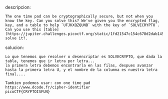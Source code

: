 descripcion:

	The one time pad can be cryptographically secure, but not when you know the key. Can you solve this? We've given you the encrypted flag, key, and a table to help `UFJKXQZQUNB` with the key of `SOLVECRYPTO`. Can you use this [table](https://jupiter.challenges.picoctf.org/static/1fd21547c154c678d2dab145c29f1d79/table.txt) to solve it?.

solucion:

	Lo que tenemos que resolver o desencriptar es SOLVECRYPTO, que dada la tabla, tenemos que ir letra por letra...
	la primera letra debemos encontrarla en las filas, despues avanzar hasta la primera letra U, y el nombre de la columna es nuestra letra final....

	Tambien podemos usar: con one time pad
	https://www.dcode.fr/cipher-identifier
	picoCTF{CRYPTOISFUN}